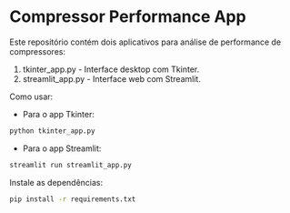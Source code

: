 # Compressor Performance App

Este repositório contém dois aplicativos para análise de performance de compressores:

1. tkinter_app.py - Interface desktop com Tkinter.
2. streamlit_app.py - Interface web com Streamlit.

Como usar:

- Para o app Tkinter:
```bash
python tkinter_app.py
```

- Para o app Streamlit:
```bash
streamlit run streamlit_app.py
```

Instale as dependências:
```bash
pip install -r requirements.txt
```
